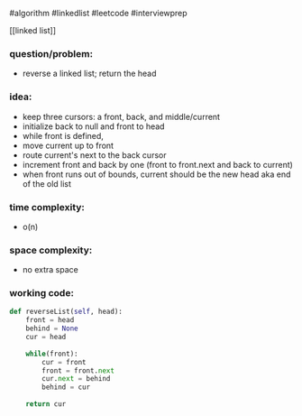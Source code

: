 #algorithm
#linkedlist
#leetcode
#interviewprep

[[linked list]]

### question/problem: 
- reverse a linked list; return the head

### idea:
- keep three cursors: a front, back, and middle/current
- initialize back to null and front to head
- while front is defined, 
- move current up to front
- route current's next to the back cursor
- increment front and back by one (front to front.next and back to current)
- when front runs out of bounds, current should be the new head aka end of the old list

### time complexity:
- o(n)

### space complexity:
- no extra space

### working code:
``` python
def reverseList(self, head):
	front = head
	behind = None
	cur = head
	
	while(front):
		cur = front
		front = front.next
		cur.next = behind
		behind = cur
	
	return cur
```

